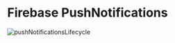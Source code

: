 #
# Firebase PushNotifications

![pushNotificationsLifecycle](https://user-images.githubusercontent.com/14013656/168457779-a2fb45ec-ac3d-444e-81a2-c9cfa54a6bdb.jpeg)

